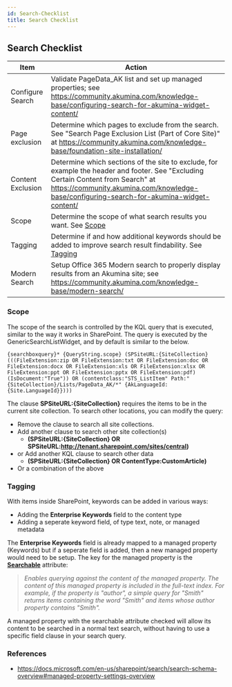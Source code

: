 ```yaml
---
id: Search-Checklist
title: Search Checklist
---
```


## Search Checklist

| Item | Action |
| -- | -- |
| Configure Search | Validate PageData_AK list and set up managed properties; see https://community.akumina.com/knowledge-base/configuring-search-for-akumina-widget-content/ |
| Page exclusion | Determine which pages to exclude from the search. See "Search Page Exclusion List (Part of Core Site)" at https://community.akumina.com/knowledge-base/foundation-site-installation/|
| Content Exclusion | Determine which sections of the site to exclude, for example the header and footer. See "Excluding Certain Content from Search" at https://community.akumina.com/knowledge-base/configuring-search-for-akumina-widget-content/ |
| Scope | Determine the scope of what search results you want. See [Scope](#scope) |
| Tagging | Determine if and how additional keywords should be added to improve search result findability. See [Tagging](#tagging) |
| Modern Search | Setup Office 365 Modern search to properly display results from an Akumina site; see https://community.akumina.com/knowledge-base/modern-search/ |


### Scope
The scope of the search is controlled by the KQL query that is executed, similar to the way it works in SharePoint. The query is executed by the GenericSearchListWidget, and by default is similar to the below.
```
{searchboxquery}* {QueryString.scope} (SPSiteURL:{SiteCollection} (((FileExtension:zip OR FileExtension:txt OR FileExtension:doc OR FileExtension:docx OR FileExtension:xls OR FileExtension:xlsx OR FileExtension:ppt OR FileExtension:pptx OR FileExtension:pdf)(IsDocument:"True")) OR (contentclass:"STS_ListItem" Path:"{SiteCollection}/Lists/PageData_AK/*" {AkLanguageId:{Site.LanguageId}})))
```
The clause **SPSiteURL:{SiteCollection}** requires the items to be in the current site collection. To search other locations, you can modify the query:
* Remove the clause to search all site collections.
* Add another clause to search other site collection(s)
  * **(SPSiteURL:{SiteCollection} OR SPSiteURL:http://tenant.sharepoint.com/sites/central)**
* or Add another KQL clause to search other data
  * **(SPSiteURL:{SiteCollection} OR ContentType:CustomArticle)**
* Or a combination of the above

### Tagging
With items inside SharePoint, keywords can be added in various ways:
* Adding the **Enterprise Keywords** field to the content type
* Adding a seperate keyword field, of type text, note, or managed metadata

The **Enterprise Keywords** field is already mapped to a managed property (Keywords) but if a seperate field is added, then a new managed property would need to be setup. The key for the managed property is the [**Searchable**](https://docs.microsoft.com/en-us/sharepoint/search/search-schema-overview#managed-property-settings-overview) attribute:

> *Enables querying against the content of the managed property.  The content of this managed property is included in the full-text index. For example, if the property is "author", a simple query for "Smith" returns items containing the word "Smith" and items whose author property contains "Smith".*

A managed property with the searchable attribute checked will allow its content to be searched in a normal text search, without having to use a specific field clause in your search query.

### References
* https://docs.microsoft.com/en-us/sharepoint/search/search-schema-overview#managed-property-settings-overview
